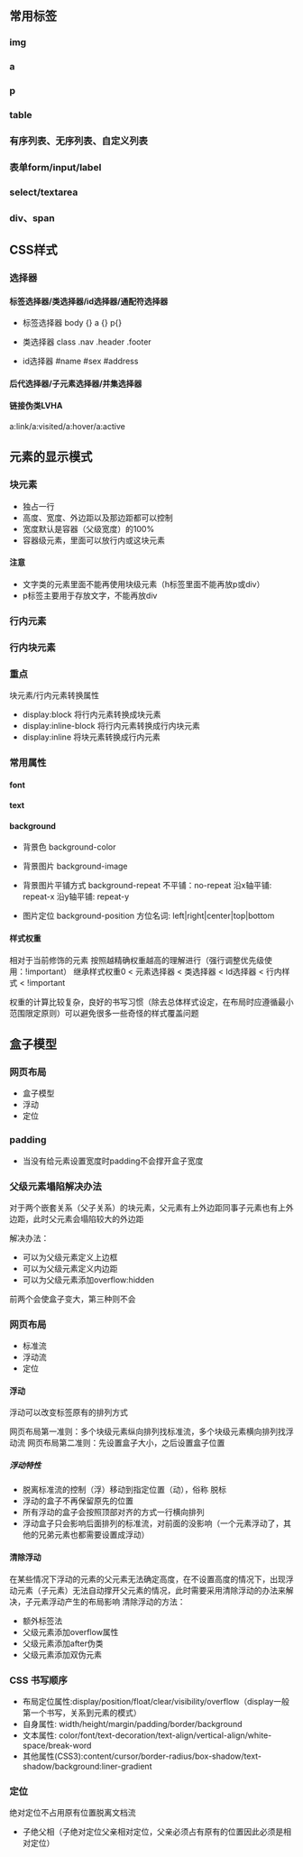 ## 常用标签

### img
### a
### p
### table
### 有序列表、无序列表、自定义列表
### 表单form/input/label
### select/textarea
### div、span

## CSS样式 

### 选择器

#### 标签选择器/类选择器/id选择器/通配符选择器
- 标签选择器
    body {} 
    a {} 
    p{}

- 类选择器 class
    .nav 
    .header 
    .footer    
- id选择器
    #name
    #sex
    #address

#### 后代选择器/子元素选择器/并集选择器

#### 链接伪类LVHA
a:link/a:visited/a:hover/a:active

## 元素的显示模式
### 块元素
- 独占一行
- 高度、宽度、外边距以及那边距都可以控制
- 宽度默认是容器（父级宽度）的100%
- 容器级元素，里面可以放行内或这块元素
#### 注意
- 文字类的元素里面不能再使用块级元素（h标签里面不能再放p或div）
- p标签主要用于存放文字，不能再放div

### 行内元素
### 行内块元素

### 重点
块元素/行内元素转换属性
- display:block 将行内元素转换成块元素
- display:inline-block 将行内元素转换成行内块元素
- display:inline 将块元素转换成行内元素

### 常用属性
#### font
#### text
#### background
- 背景色
background-color

- 背景图片
background-image

- 背景图片平铺方式
background-repeat
不平铺：no-repeat
沿x轴平铺: repeat-x
沿y轴平铺: repeat-y

- 图片定位
background-position
方位名词: left|right|center|top|bottom

#### 样式权重

相对于当前修饰的元素 按照越精确权重越高的理解进行（强行调整优先级使用：!important）
继承样式权重0 < 元素选择器 < 类选择器 < Id选择器 < 行内样式 < !important

权重的计算比较复杂，良好的书写习惯（除去总体样式设定，在布局时应遵循最小范围限定原则）可以避免很多一些奇怪的样式覆盖问题


## 盒子模型
### 网页布局
- 盒子模型
- 浮动
- 定位

### padding
- 当没有给元素设置宽度时padding不会撑开盒子宽度
 

### 父级元素塌陷解决办法

对于两个嵌套关系（父子关系）的块元素，父元素有上外边距同事子元素也有上外边距，此时父元素会塌陷较大的外边距

解决办法：

- 可以为父级元素定义上边框
- 可以为父级元素定义内边距
- 可以为父级元素添加overflow:hidden

前两个会使盒子变大，第三种则不会

### 网页布局
- 标准流
- 浮动流
- 定位

#### 浮动
浮动可以改变标签原有的排列方式

网页布局第一准则：多个块级元素纵向排列找标准流，多个块级元素横向排列找浮动流
网页布局第二准则：先设置盒子大小，之后设置盒子位置

##### 浮动特性
- 脱离标准流的控制（浮）移动到指定位置（动），俗称 脱标
- 浮动的盒子不再保留原先的位置
- 所有浮动的盒子会按照顶部对齐的方式一行横向排列
- 浮动盒子只会影响后面排列的标准流，对前面的没影响（一个元素浮动了，其他的兄弟元素也都需要设置成浮动）

#### 清除浮动
在某些情况下浮动的元素的父元素无法确定高度，在不设置高度的情况下，出现浮动元素（子元素）无法自动撑开父元素的情况，此时需要采用清除浮动的办法来解决，子元素浮动产生的布局影响
清除浮动的方法：
- 额外标签法
- 父级元素添加overflow属性
- 父级元素添加after伪类
- 父级元素添加双伪元素

### CSS 书写顺序
- 布局定位属性:display/position/float/clear/visibility/overflow（display一般第一个书写，关系到元素的模式）
- 自身属性: width/height/margin/padding/border/background
- 文本属性: color/font/text-decoration/text-align/vertical-align/white-space/break-word
- 其他属性(CSS3):content/cursor/border-radius/box-shadow/text-shadow/background:liner-gradient 


### 定位
绝对定位不占用原有位置脱离文档流

- 子绝父相（子绝对定位父亲相对定位，父亲必须占有原有的位置因此必须是相对定位）


